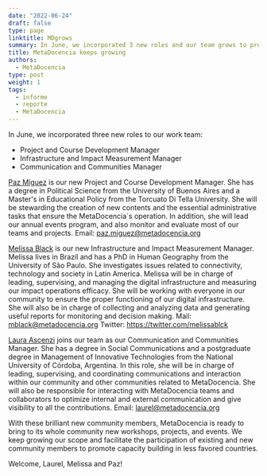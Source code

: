 ```yaml
---
date: "2022-06-24"
draft: false
type: page
linktitle: MDgrows
summary: In June, we incorporated 3 new roles and our team grows to promote capacity building.
title: MetaDocencia keeps growing
authors: 
  - MetaDocencia
type: post
weight: 1
tags: 
  - informe
  - reporte
  - MetaDocencia
---
```

In June, we incorporated three new roles to our work team:
- Project and Course Development Manager
- Infrastructure and Impact Measurement Manager
- Communication and Communities Manager

[Paz Míguez](https://www.metadocencia.org/en/authors/pazmiguez/) is our new Project and Course Development Manager. She has a degree in Political Science from the University of Buenos Aires and a Master's in Educational Policy from the Torcuato Di Tella University.
She will be stewarding the creation of new contents and the essential administrative tasks that ensure the MetaDocencia´s operation. In addition, she will lead our annual events program, and also monitor and evaluate most of our teams and projects.
Email: paz.miguez@metadocencia.org

[Melissa Black](https://www.metadocencia.org/en/authors/melissa/) is our new Infrastructure and Impact Measurement Manager. Melissa lives in Brazil and has a PhD in Human Geography from the University of São Paulo. She investigates issues related to connectivity, technology and society in Latin America.
Melissa will be in charge of leading, supervising, and managing the digital infrastructure and measuring our impact operations efficacy. She will be working with everyone in our community to ensure the proper functioning of our digital infrastructure. She will also be in charge of collecting and analyzing data and generating useful reports for monitoring and decision making.
Mail: mblack@metadocencia.org 
Twitter: https://twitter.com/melissablck

[Laura Ascenzi](https://www.metadocencia.org/authors/laurel/) joins our team as our Communication and Communities Manager. She has a degree in Social Communications and a postgraduate degree in Management of Innovative Technologies from the National University of Córdoba, Argentina.
In this role, she will be in charge of leading, supervising, and coordinating communications and interaction within our community and other communities related to MetaDocencia. She will also be responsible for interacting with MetaDocencia teams and collaborators to optimize internal and external communication and give visibility to all the contributions.
Email: laurel@metadocencia.org

With these brilliant new community members, MetaDocencia is ready to bring to its whole community new workshops, projects, and events. We keep growing our scope and facilitate the participation of existing and new community members to promote capacity building in less favored countries.

Welcome, Laurel, Melissa and Paz!
